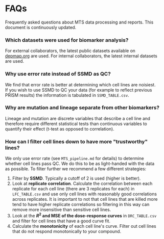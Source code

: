 # FAQs
Frequently asked questions about MTS data processing and reports. This document is continuously updated.

### Which datasets were used for biomarker analysis?

For external collaborators, the latest public datasets available on [depmap.org](https://depmap.org/portal) are used. For internal collaborators, the latest internal datasets are used.

### Why use error rate instead of SSMD as QC?

We find that error rate is better at determining which cell lines are noisiest. If you wish to use SSMD to QC your data (for example to reflect previous PRISM results) the information is tabulated in `SSMD_TABLE.csv`.

### Why are mutation and lineage separate from other biomarkers?

Lineage and mutation are discrete variables that describe a cell line and therefore require different statistical tests than continuous variables to quantify their effect (t-test as opposed to correlation).

### How can I filter cell lines down to have more "trustworthy" lines?

We only use error rate (see `MTS_pipeline.md` for details) to determine whether cell lines pass QC. We do this to be as light-handed with the data as possible. To filter further we recommend a few different strategies:

1. Filter by **SSMD**. Typically a cutoff of 2 is used (higher is better).
2. Look at **replicate correlation**. Calculate the correlation between each replicate for each cell line (there are 3 replicates for each) in `LFC_TABLE.csv` and use only cell lines with reasonably good correlations across replicates. It is important to not that cell lines that are killed more tend to have higher replicate correlations so filtering in this way can remove more insensitive than sensitive cell lines.
3. Look at the **$R^2$ and MSE of the dose-response curves** in `DRC_TABLE.csv` and filter for cell lines that have a good curve fit.
4. Calculate the **monotonicity** of each cell line's curve. Filter out cell lines that do not respond monotonically to your compound.
